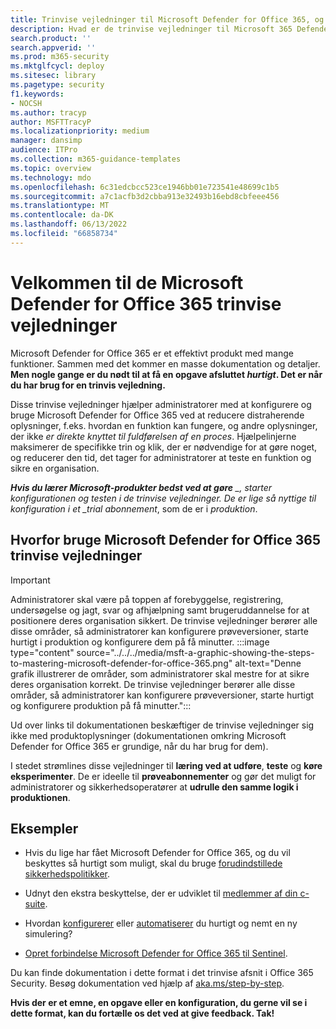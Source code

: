 ```yaml
---
title: Trinvise vejledninger til Microsoft Defender for Office 365, og hvordan du bruger dem
description: Hvad er de trinvise vejledninger til Microsoft 365 Defender til Office 365? Se *kun de trin, der er nødvendige for at fuldføre en opgave* og konfigurere funktioner. Oplysninger til brug i prøveabonnementer og produktion. Vejledning, der er designet til at minimere overbelastning af oplysninger og fremskynde konfigurationen og brugen.
search.product: ''
search.appverid: ''
ms.prod: m365-security
ms.mktglfcycl: deploy
ms.sitesec: library
ms.pagetype: security
f1.keywords:
- NOCSH
ms.author: tracyp
author: MSFTTracyP
ms.localizationpriority: medium
manager: dansimp
audience: ITPro
ms.collection: m365-guidance-templates
ms.topic: overview
ms.technology: mdo
ms.openlocfilehash: 6c31edcbcc523ce1946bb01e723541e48699c1b5
ms.sourcegitcommit: a7c1acfb3d2cbba913e32493b16ebd8cbfeee456
ms.translationtype: MT
ms.contentlocale: da-DK
ms.lasthandoff: 06/13/2022
ms.locfileid: "66858734"
---
```

# <a name="welcome-to-the-microsoft-defender-for-office-365-step-by-step-guides"></a>Velkommen til de Microsoft Defender for Office 365 trinvise vejledninger

Microsoft Defender for Office 365 er et effektivt produkt med mange funktioner. Sammen med det kommer en masse dokumentation og detaljer. **Men nogle gange er du nødt til at få en opgave afsluttet *hurtigt*. Det er når du har brug for en trinvis vejledning.**

Disse trinvise vejledninger hjælper administratorer med at konfigurere og bruge Microsoft Defender for Office 365 ved at reducere distraherende oplysninger, f.eks. hvordan en funktion kan fungere, og andre oplysninger, der ikke *er direkte knyttet til fuldførelsen af en proces*. Hjælpelinjerne maksimerer de specifikke trin og klik, der er nødvendige for at gøre noget, og reducerer den tid, det tager for administratorer at teste en funktion og sikre en organisation.

***Hvis du lærer Microsoft-produkter bedst ved at gøre** _, starter konfigurationen og testen i de trinvise vejledninger. De er lige så nyttige til konfiguration i et _trial abonnement*, som de er i *produktion*.

## <a name="why-use-microsoft-defender-for-office-365-step-by-step-guides"></a>Hvorfor bruge Microsoft Defender for Office 365 trinvise vejledninger

> [!IMPORTANT]
> Administratorer skal være på toppen af forebyggelse, registrering, undersøgelse og jagt, svar og afhjælpning samt brugeruddannelse for at positionere deres organisation sikkert. De trinvise vejledninger berører alle disse områder, så administratorer kan konfigurere prøveversioner, starte hurtigt i produktion og konfigurere dem på få minutter.
>:::image type="content" source="../../../media/msft-a-graphic-showing-the-steps-to-mastering-microsoft-defender-for-office-365.png" alt-text="Denne grafik illustrerer de områder, som administratorer skal mestre for at sikre deres organisation korrekt. De trinvise vejledninger berører alle disse områder, så administratorer kan konfigurere prøveversioner, starte hurtigt og konfigurere produktion på få minutter.":::

Ud over links til dokumentationen beskæftiger de trinvise vejledninger sig ikke med produktoplysninger (dokumentationen omkring Microsoft Defender for Office 365 er grundige, når du har brug for dem). 

I stedet strømlines disse vejledninger til **læring ved at udføre**, **teste** og **køre eksperimenter**. De er ideelle til **prøveabonnementer** og gør det muligt for administratorer og sikkerhedsoperatører at **udrulle den samme logik i produktionen**.

## <a name="examples"></a>Eksempler

- Hvis du lige har fået Microsoft Defender for Office 365, og du vil beskyttes så hurtigt som muligt, skal du bruge [forudindstillede sikkerhedspolitikker](ensuring-you-always-have-the-optimal-security-controls-with-preset-security-policies.md).

- Udnyt den ekstra beskyttelse, der er udviklet til [medlemmer af din c-suite](protect-your-c-suite-with-priority-account-protection.md).

- Hvordan [konfigurerer](how-to-run-attack-simulations-for-your-team.md) eller [automatiserer](how-to-setup-attack-simulation-training-for-automated-attacks-and-training.md) du hurtigt og nemt en ny simulering?

- [Opret forbindelse Microsoft Defender for Office 365 til Sentinel](connect-microsoft-defender-for-office-365-to-microsoft-sentinel.md).

Du kan finde dokumentation i dette format i det trinvise afsnit i Office 365 Security. Besøg dokumentation ved hjælp af [aka.ms/step-by-step](https://aka.ms/step-by-step).

**Hvis der er et emne, en opgave eller en konfiguration, du gerne vil se i dette format, kan du fortælle os det ved at give feedback. Tak!**
